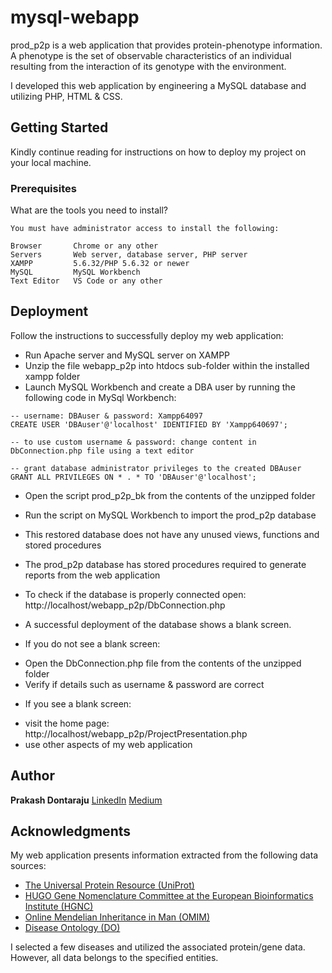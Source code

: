 # mysql-webapp

prod_p2p is a web application that provides protein-phenotype information. A phenotype is the set of observable characteristics of an individual resulting from the interaction of its genotype with the environment.

I developed this web application by engineering a MySQL database and utilizing PHP, HTML & CSS.


## Getting Started

Kindly continue reading for instructions on how to deploy my project on your local machine.


### Prerequisites

What are the tools you need to install?

```
You must have administrator access to install the following:

Browser       Chrome or any other
Servers       Web server, database server, PHP server
XAMPP         5.6.32/PHP 5.6.32 or newer
MySQL         MySQL Workbench
Text Editor   VS Code or any other
```


## Deployment

Follow the instructions to successfully deploy my web application:

* Run Apache server and MySQL server on XAMPP
* Unzip the file webapp_p2p into htdocs sub-folder within the installed xampp folder
* Launch MySQL Workbench and create a DBA user by running the following code in MySql Workbench:

```
-- username: DBAuser & password: Xampp64097
CREATE USER 'DBAuser'@'localhost' IDENTIFIED BY 'Xampp640697';

-- to use custom username & password: change content in DbConnection.php file using a text editor

-- grant database administrator privileges to the created DBAuser
GRANT ALL PRIVILEGES ON * . * TO 'DBAuser'@'localhost';
```

* Open the script prod_p2p_bk from the contents of the unzipped folder
* Run the script on MySQL Workbench to import the prod_p2p database 
* This restored database does not have any unused views, functions and stored procedures
* The prod_p2p database has stored procedures required to generate reports from the web application
* To check if the database is properly connected open: http://localhost/webapp_p2p/DbConnection.php
* A successful deployment of the database shows a blank screen.

* If you do not see a blank screen:
 - Open the DbConnection.php file from the contents of the unzipped folder
 - Verify if details such as username & password are correct

* If you see a blank screen:
 - visit the home page: http://localhost/webapp_p2p/ProjectPresentation.php
 - use other aspects of my web application


## Author

**Prakash Dontaraju** [LinkedIn](https://www.linkedin.com/in/prakashdontaraju) [Medium](https://medium.com/@wittygrit)


## Acknowledgments

My web application presents information extracted from the following data sources:

* [The Universal Protein Resource (UniProt)](https://www.uniprot.org/uniprot/)
* [HUGO Gene Nomenclature Committee at the European Bioinformatics Institute (HGNC)](https://www.genenames.org/)
* [Online Mendelian Inheritance in Man (OMIM)](http://omim.org/)
* [Disease Ontology (DO)](http://disease-ontology.org/)

I selected a few diseases and utilized the associated protein/gene data. However, all data belongs to the specified entities.


